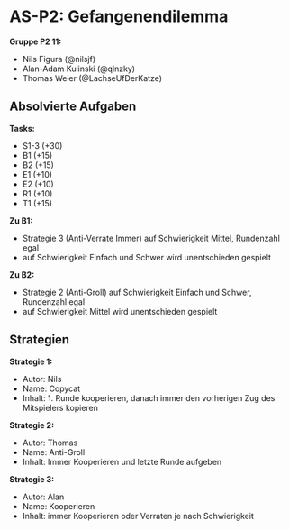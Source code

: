 # AS-P2: Gefangenendilemma
**Gruppe P2 11:**
- Nils Figura (@nilsjf)
- Alan-Adam Kulinski (@qlnzky)
- Thomas Weier (@LachseUfDerKatze)

## Absolvierte Aufgaben
**Tasks:**
- S1-3 (+30)
- B1 (+15)
- B2 (+15)
- E1 (+10)
- E2 (+10)
- R1 (+10)
- T1 (+15)

**Zu B1:**
- Strategie 3 (Anti-Verrate Immer) auf Schwierigkeit Mittel, Rundenzahl egal
- auf Schwierigkeit Einfach und Schwer wird unentschieden gespielt

**Zu B2:** 
- Strategie 2 (Anti-Groll) auf Schwierigkeit Einfach und Schwer, Rundenzahl egal
- auf Schwierigkeit Mittel wird unentschieden gespielt

## Strategien
**Strategie 1:**
- Autor: Nils
- Name: Copycat
- Inhalt: 1. Runde kooperieren, danach immer den vorherigen Zug des Mitspielers kopieren

**Strategie 2:**
- Autor: Thomas
- Name: Anti-Groll
- Inhalt: Immer Kooperieren und letzte Runde aufgeben

**Strategie 3:**
- Autor: Alan
- Name: Kooperieren
- Inhalt: immer Kooperieren oder Verraten je nach Schwierigkeit
